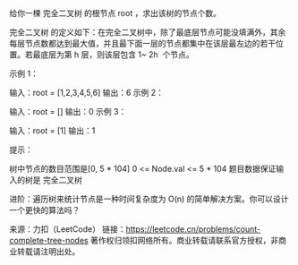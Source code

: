 给你一棵 完全二叉树 的根节点 root ，求出该树的节点个数。

完全二叉树 的定义如下：在完全二叉树中，除了最底层节点可能没填满外，其余每层节点数都达到最大值，并且最下面一层的节点都集中在该层最左边的若干位置。若最底层为第 h 层，则该层包含 1~ 2h  个节点。



示例 1：

输入：root = [1,2,3,4,5,6]
输出：6
示例 2：

输入：root = []
输出：0
示例 3：

输入：root = [1]
输出：1



提示：

树中节点的数目范围是[0, 5 * 104]
0 <= Node.val <= 5 \* 104
题目数据保证输入的树是 完全二叉树



进阶：遍历树来统计节点是一种时间复杂度为 O(n) 的简单解决方案。你可以设计一个更快的算法吗？

来源：力扣（LeetCode）
链接：https://leetcode.cn/problems/count-complete-tree-nodes
著作权归领扣网络所有。商业转载请联系官方授权，非商业转载请注明出处。
